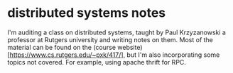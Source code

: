 # distributed systems notes

I'm auditing a class on distributed systems, taught by Paul Krzyzanowski a professor at Rutgers university and writing notes on them.
Most of the material can be found on the (course website) [https://www.cs.rutgers.edu/~pxk/417/], but I'm also incorporating some topics not covered. For example, using apache thrift for RPC. 
